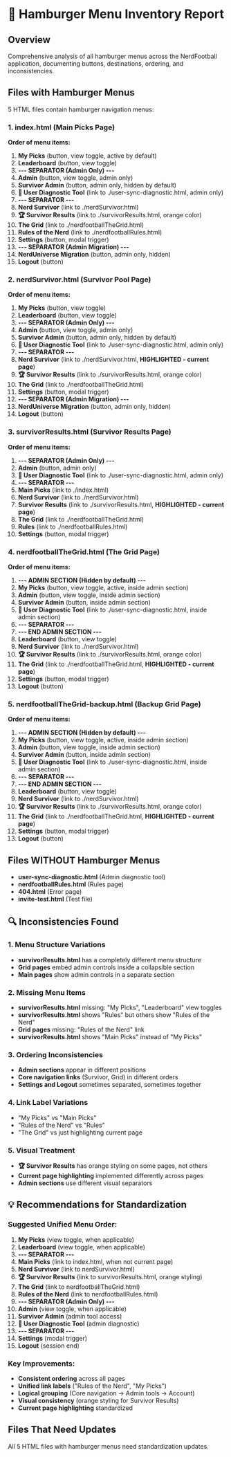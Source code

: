# 🍔 Hamburger Menu Inventory Report

## Overview
Comprehensive analysis of all hamburger menus across the NerdFootball application, documenting buttons, destinations, ordering, and inconsistencies.

## Files with Hamburger Menus
5 HTML files contain hamburger navigation menus:

### 1. **index.html** (Main Picks Page)
**Order of menu items:**
1. **My Picks** (button, view toggle, active by default)
2. **Leaderboard** (button, view toggle)
3. **--- SEPARATOR (Admin Only) ---**
4. **Admin** (button, view toggle, admin only)
5. **Survivor Admin** (button, admin only, hidden by default)
6. **💎 User Diagnostic Tool** (link to ./user-sync-diagnostic.html, admin only)
7. **--- SEPARATOR ---**
8. **Nerd Survivor** (link to ./nerdSurvivor.html)
9. **🏆 Survivor Results** (link to ./survivorResults.html, orange color)
10. **The Grid** (link to ./nerdfootballTheGrid.html)
11. **Rules of the Nerd** (link to ./nerdfootballRules.html)
12. **Settings** (button, modal trigger)
13. **--- SEPARATOR (Admin Migration) ---**
14. **NerdUniverse Migration** (button, admin only, hidden)
15. **Logout** (button)

### 2. **nerdSurvivor.html** (Survivor Pool Page)
**Order of menu items:**
1. **My Picks** (button, view toggle)
2. **Leaderboard** (button, view toggle)
3. **--- SEPARATOR (Admin Only) ---**
4. **Admin** (button, view toggle, admin only)
5. **Survivor Admin** (button, admin only, hidden by default)
6. **💎 User Diagnostic Tool** (link to ./user-sync-diagnostic.html, admin only)
7. **--- SEPARATOR ---**
8. **Nerd Survivor** (link to ./nerdSurvivor.html, **HIGHLIGHTED - current page**)
9. **🏆 Survivor Results** (link to ./survivorResults.html, orange color)
10. **The Grid** (link to ./nerdfootballTheGrid.html)
11. **Settings** (button, modal trigger)
12. **--- SEPARATOR (Admin Migration) ---**
13. **NerdUniverse Migration** (button, admin only, hidden)
14. **Logout** (button)

### 3. **survivorResults.html** (Survivor Results Page)
**Order of menu items:**
1. **--- SEPARATOR (Admin Only) ---**
2. **Admin** (button, admin only)
3. **💎 User Diagnostic Tool** (link to ./user-sync-diagnostic.html, admin only)
4. **--- SEPARATOR ---**
5. **Main Picks** (link to ./index.html)
6. **Nerd Survivor** (link to ./nerdSurvivor.html)
7. **Survivor Results** (link to ./survivorResults.html, **HIGHLIGHTED - current page**)
8. **The Grid** (link to ./nerdfootballTheGrid.html)
9. **Rules** (link to ./nerdfootballRules.html)
10. **Settings** (button, modal trigger)

### 4. **nerdfootballTheGrid.html** (The Grid Page)
**Order of menu items:**
1. **--- ADMIN SECTION (Hidden by default) ---**
2. **My Picks** (button, view toggle, active, inside admin section)
3. **Admin** (button, view toggle, inside admin section)
4. **Survivor Admin** (button, inside admin section)
5. **💎 User Diagnostic Tool** (link to ./user-sync-diagnostic.html, inside admin section)
6. **--- SEPARATOR ---**
7. **--- END ADMIN SECTION ---**
8. **Leaderboard** (button, view toggle)
9. **Nerd Survivor** (link to ./nerdSurvivor.html)
10. **🏆 Survivor Results** (link to ./survivorResults.html, orange color)
11. **The Grid** (link to ./nerdfootballTheGrid.html, **HIGHLIGHTED - current page**)
12. **Settings** (button, modal trigger)
13. **Logout** (button)

### 5. **nerdfootballTheGrid-backup.html** (Backup Grid Page)
**Order of menu items:**
1. **--- ADMIN SECTION (Hidden by default) ---**
2. **My Picks** (button, view toggle, active, inside admin section)
3. **Admin** (button, view toggle, inside admin section)
4. **Survivor Admin** (button, inside admin section)
5. **💎 User Diagnostic Tool** (link to ./user-sync-diagnostic.html, inside admin section)
6. **--- SEPARATOR ---**
7. **--- END ADMIN SECTION ---**
8. **Leaderboard** (button, view toggle)
9. **Nerd Survivor** (link to ./nerdSurvivor.html)
10. **🏆 Survivor Results** (link to ./survivorResults.html, orange color)
11. **The Grid** (link to ./nerdfootballTheGrid.html, **HIGHLIGHTED - current page**)
12. **Settings** (button, modal trigger)
13. **Logout** (button)

## Files WITHOUT Hamburger Menus
- **user-sync-diagnostic.html** (Admin diagnostic tool)
- **nerdfootballRules.html** (Rules page)
- **404.html** (Error page)
- **invite-test.html** (Test file)

## 🔍 Inconsistencies Found

### **1. Menu Structure Variations**
- **survivorResults.html** has a completely different menu structure
- **Grid pages** embed admin controls inside a collapsible section
- **Main pages** show admin controls in a separate section

### **2. Missing Menu Items**
- **survivorResults.html** missing: "My Picks", "Leaderboard" view toggles
- **survivorResults.html** shows "Rules" but others show "Rules of the Nerd"
- **Grid pages** missing: "Rules of the Nerd" link
- **survivorResults.html** shows "Main Picks" instead of "My Picks"

### **3. Ordering Inconsistencies**
- **Admin sections** appear in different positions
- **Core navigation links** (Survivor, Grid) in different orders
- **Settings and Logout** sometimes separated, sometimes together

### **4. Link Label Variations**
- "My Picks" vs "Main Picks"
- "Rules of the Nerd" vs "Rules"
- "The Grid" vs just highlighting current page

### **5. Visual Treatment**
- **🏆 Survivor Results** has orange styling on some pages, not others
- **Current page highlighting** implemented differently across pages
- **Admin sections** use different visual separators

## 💡 Recommendations for Standardization

### **Suggested Unified Menu Order:**
1. **My Picks** (view toggle, when applicable)
2. **Leaderboard** (view toggle, when applicable)
3. **--- SEPARATOR ---**
4. **Main Picks** (link to index.html, when not current page)
5. **Nerd Survivor** (link to nerdSurvivor.html)
6. **🏆 Survivor Results** (link to survivorResults.html, orange styling)
7. **The Grid** (link to nerdfootballTheGrid.html)
8. **Rules of the Nerd** (link to nerdfootballRules.html)
9. **--- SEPARATOR (Admin Only) ---**
10. **Admin** (view toggle, when applicable)
11. **Survivor Admin** (admin tool access)
12. **💎 User Diagnostic Tool** (admin diagnostic)
13. **--- SEPARATOR ---**
14. **Settings** (modal trigger)
15. **Logout** (session end)

### **Key Improvements:**
- **Consistent ordering** across all pages
- **Unified link labels** ("Rules of the Nerd", "My Picks")
- **Logical grouping** (Core navigation → Admin tools → Account)
- **Visual consistency** (orange styling for Survivor Results)
- **Current page highlighting** standardized

## Files That Need Updates
All 5 HTML files with hamburger menus need standardization updates.